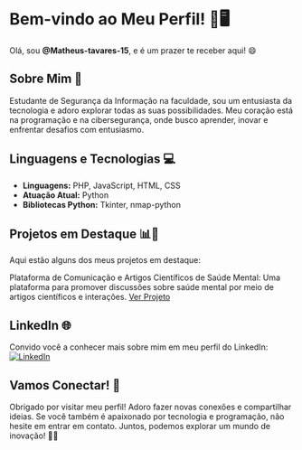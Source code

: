 # Bem-vindo ao Meu Perfil! 👋🖥️

Olá, sou **@Matheus-tavares-15**, e é um prazer te receber aqui! 😄 

## Sobre Mim 📌

Estudante de Segurança da Informação na faculdade, sou um entusiasta da tecnologia e adoro explorar todas as suas possibilidades. Meu coração está na programação e na cibersegurança, onde busco aprender, inovar e enfrentar desafios com entusiasmo.

## Linguagens e Tecnologias 💻

- **Linguagens:** PHP, JavaScript, HTML, CSS
- **Atuação Atual:** Python
- **Bibliotecas Python:** Tkinter, nmap-python
  
## Projetos em Destaque 📊🚀
Aqui estão alguns dos meus projetos em destaque:

Plataforma de Comunicação e Artigos Científicos de Saúde Mental: Uma plataforma para promover discussões sobre saúde mental por meio de artigos científicos e interações. [Ver Projeto](https://github.com/Matheus-tavares-15/TCC)

## LinkedIn 🌐

Convido você a conhecer mais sobre mim em meu perfil do LinkedIn: [![LinkedIn](https://img.shields.io/badge/LinkedIn-Profile-blue)](https://www.linkedin.com/in/matheus-tavares-8177a1189/)

## Vamos Conectar! 🤝

Obrigado por visitar meu perfil! Adoro fazer novas conexões e compartilhar ideias. Se você também é apaixonado por tecnologia e programação, não hesite em entrar em contato. Juntos, podemos explorar um mundo de inovação! 🚀🔥

